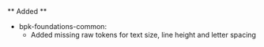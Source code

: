 ** Added **
- bpk-foundations-common:
  - Added missing raw tokens for text size, line height and letter spacing
